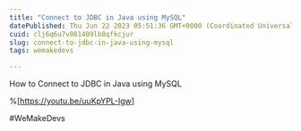 ```yaml
---
title: "Connect to JDBC in Java using MySQL"
datePublished: Thu Jun 22 2023 05:51:36 GMT+0000 (Coordinated Universal Time)
cuid: clj6q6u7v001409lb8qfkcjur
slug: connect-to-jdbc-in-java-using-mysql
tags: wemakedevs

---
```


How to Connect to JDBC in Java using MySQL

%[https://youtu.be/uuKpYPL-Igw] 

#WeMakeDevs